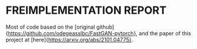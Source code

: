 # FREIMPLEMENTATION REPORT

Most of code based on the [original github]{https://github.com/odegeasslbc/FastGAN-pytorch}, and the paper of this project at [here]{https://arxiv.org/abs/2101.04775}.
